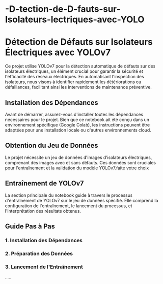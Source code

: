 # -D-tection-de-D-fauts-sur-Isolateurs-lectriques-avec-YOLO
# Détection de Défauts sur Isolateurs Électriques avec YOLOv7


Ce projet utilise YOLOv7 pour la détection automatique de défauts sur des isolateurs électriques, un élément crucial pour garantir la sécurité et l'efficacité des réseaux électriques. En automatisant l'inspection des isolateurs, nous visons à identifier rapidement les détériorations ou défaillances, facilitant ainsi les interventions de maintenance préventive.

## Installation des Dépendances

Avant de démarrer, assurez-vous d'installer toutes les dépendances nécessaires pour le projet. Bien que ce notebook ait été conçu dans un environnement spécifique (Google Colab), les instructions peuvent être adaptées pour une installation locale ou d'autres environnements cloud.

## Obtention du Jeu de Données

Le projet nécessite un jeu de données d'images d'isolateurs électriques, comprenant des images avec et sans défauts. Ces données sont cruciales pour l'entraînement et la validation du modèle YOLOv7.faite votre choix 

## Entraînement de YOLOv7

La section principale du notebook guide à travers le processus d'entraînement de YOLOv7 sur le jeu de données spécifié. Elle comprend la configuration de l'entraînement, le lancement du processus, et l'interprétation des résultats obtenus.

## Guide Pas à Pas

### 1. Installation des Dépendances


### 2. Préparation des Données



### 3. Lancement de l'Entraînement



.....
